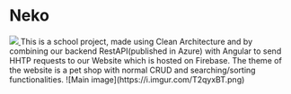 # Neko
<a href="http://localhost/viewType.html?buildTypeId=Neko_Build&guest=1">
<img src="https://localhost/app/rest/builds/buildType:(id:Neko_Build)/statusIcon"/>
</a>
This is a school project, made using Clean Architecture and by combining our backend RestAPI(published in Azure) with Angular to send HHTP requests to our Website which is hosted on Firebase. The theme of the website is a pet shop with normal CRUD and searching/sorting functionalities.
![Main image](https://i.imgur.com/T2qyxBT.png)
